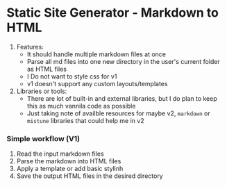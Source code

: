 # Static Site Generator - **Markdown to HTML**

1. Features:
   - It should handle multiple markdown files at once
   - Parse all md files into one new directory in the user's current folder as HTML files
   - I Do not want to style css for v1
   - v1 doesn't support any custom layouts/templates
2. Libraries or tools:
   - There are lot of built-in and external libraries, but I do plan to keep this as much vannila code as possible
   - Just taking note of availble resources for maybe v2, `markdown` or `mistune` libraries that could help me in v2

### Simple workflow (V1)

1. Read the input markdown files
2. Parse the markdown into HTML files
3. Apply a template or add basic stylinh
4. Save the output HTML files in the desired directory
